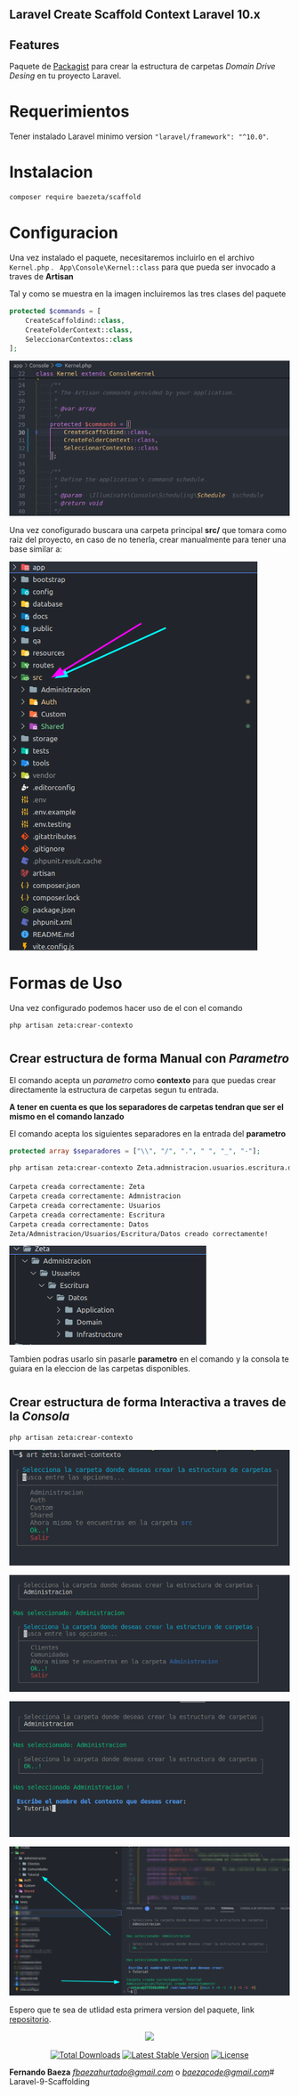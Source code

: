 ## Laravel Create Scaffold Context Laravel 10.x

## Features

Paquete de [Packagist](https://packagist.org/packages/baezeta/scaffold) para crear la estructura de carpetas *Domain Drive Desing* en tu proyecto Laravel.

# Requerimientos
Tener instalado Laravel  minimo version ```"laravel/framework": "^10.0"```.


# Instalacion

```bash
composer require baezeta/scaffold
```

# Configuracion

Una vez instalado el paquete, necesitaremos incluirlo en el archivo ```Kernel.php``` .
``` App\Console\Kernel::class``` para que pueda ser invocado a traves de **Artisan**

Tal y como se muestra en la imagen incluiremos las tres clases del paquete
```php
protected $commands = [
    CreateScaffoldind::class,
    CreateFolderContext::class,
    SeleccionarContextos::class
];
```
![alt text](./docs/img/kernel.png)

Una vez conofigurado buscara una carpeta principal **src/** que tomara como raiz del proyecto, en caso de no tenerla, crear manualmente para tener una base similar a:


![alt text](./docs/img/skeleton.png)

# Formas de Uso

Una vez configurado podemos hacer uso de el con el comando 
```bash
php artisan zeta:crear-contexto 
```
#
## Crear estructura de forma Manual con *Parametro*
El comando acepta un *parametro* como **contexto** para que puedas crear directamente la estructura de carpetas segun tu entrada.

**A tener en cuenta es que los separadores de carpetas tendran que ser el mismo en el comando lanzado**

El comando acepta los siguientes separadores en la entrada del **parametro**
```php
protected array $separadores = ["\\", "/", ".", " ", "_", "-"];
```

```bash
php artisan zeta:crear-contexto Zeta.admnistracion.usuarios.escritura.datos

Carpeta creada correctamente: Zeta
Carpeta creada correctamente: Admnistracion
Carpeta creada correctamente: Usuarios
Carpeta creada correctamente: Escritura
Carpeta creada correctamente: Datos
Zeta/Admnistracion/Usuarios/Escritura/Datos creado correctamente!
```
![alt text](./docs/img/image.png)


Tambien podras usarlo sin pasarle **parametro** en el comando y la consola te guiara en la eleccion de las carpetas disponibles.

#
## Crear estructura de forma Interactiva a traves de la *Consola*

```bash
php artisan zeta:crear-contexto 
```
![alt text](./docs/img/image-1.png)

![alt text](./docs/img/image-2.png)

![alt text](./docs/img/image-4.png)


![alt text](./docs/img/image-5.png)



Espero que te sea de utlidad esta primera version del paquete, link 
[repositorio](https://github.com/ferbaeza/Laravel-Context-Scaffolding).

<div align="center">
    <a href="https://github.com/ferbaeza/Laravel-Context-Scaffolding">
    <img style="max-height:150px" src="https://encrypted-tbn0.gstatic.com/images?q=tbn:ANd9GcQP4jFB-CRdUfIHz_otJrxBY-sBc3k9wOqzxkJFzatnZlCtlGCWePgmaGyHYWomad1RMes&usqp=CAU">
    </a>
</div>


<p align="center">
    <a href="https://packagist.org/packages/baezeta/scaffold"><img src="https://img.shields.io/packagist/dt/baezeta/scaffold" alt="Total Downloads"></a>
    <a href="https://packagist.org/packages/baezeta/scaffold"><img src="https://img.shields.io/packagist/v/baezeta/scaffold" alt="Latest Stable Version"></a>
    <a href="https://packagist.org/packages/baezeta/scaffold"><img src="https://img.shields.io/packagist/l/baezeta/scaffold" alt="License"></a>
</p>


**Fernando Baeza**
*fbaezahurtado@gmail.com* o 
*baezacode@gmail.com*# Laravel-9-Scaffolding
